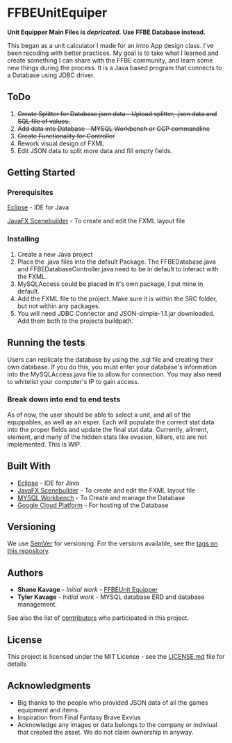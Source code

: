 
# FFBEUnitEquiper
**Unit Equipper Main Files is _depricated._ Use FFBE Database instead.**

This began as a unit calculator I made for an intro App design class.
I've been recoding with better practices.
My goal is to take what I learned and create something I can share with the FFBE community, and learn some new things during the process. It is a Java based program that connects to a Database using JDBC driver.

## ToDo

1. ~~Create Splitter for Database.json data - Upload splitter, .json data and SQL file of values.~~
2. ~~Add data into Database - MYSQL Workbench or GCP commandline~~
3. ~~Create Functionality for Controller~~
4. Rework visual design of FXML
5. Edit JSON data to split more data and fill empty fields.

## Getting Started

### Prerequisites

[Eclipse](https://www.eclipse.org/) - IDE for Java

[JavaFX Scenebuilder](https://www.oracle.com/technetwork/java/javase/downloads/javafxscenebuilder-info-2157684.html) -  To create and edit the FXML layout file

### Installing

1. Create a new Java project
2. Place the .java files into the default Package. The FFBEDatabase.java and FFBEDatabaseController.java need to be in default to interact with the FXML.
3. MySQLAccess could be placed in it's own package, I put mine in default.
4. Add the FXML file to the project. Make sure it is within the SRC folder, but not within any packages.
5. You will need JDBC Connector and JSON-simple-1.1.jar downloaded. Add them both to the projects buildpath.

## Running the tests

Users can replicate the database by using the .sql file and creating their own database.
If you do this, you must enter your database's information into the MySQLAccess.java file to allow for connection.
You may also need to whitelist your computer's IP to gain access.


### Break down into end to end tests

As of now, the user should be able to select a unit, and all of the equppables, as well as an esper. Each will populate the correct stat data into the proper fields and update the final stat data. 
Currently, ailment, element, and many of the hidden stats like evasion, killers, etc are not implemented. This is  WIP.


## Built With

* [Eclipse](https://www.eclipse.org/) - IDE for Java
* [JavaFX Scenebuilder](https://www.oracle.com/technetwork/java/javase/downloads/javafxscenebuilder-info-2157684.html) -  To create and edit the FXML layout file
* [MYSQL Workbench](https://www.mysql.com/products/workbench/) - To Create and manage the Database
* [Google Cloud Platform](https://cloud.google.com/) - For hosting of the Database

## Versioning

We use [SemVer](http://semver.org/) for versioning. For the versions available, see the [tags on this repository](https://github.com/your/project/tags). 

## Authors

* **Shane Kavage** - *Initial work* - [FFBEUnit Equipper](https://github.com/ShaneKavage/FFBEUnitEquiper)
* **Tyler Kavage** - *Initial work* - MYSQL database ERD and database management.

See also the list of [contributors](https://github.com/your/project/contributors) who participated in this project.

## License

This project is licensed under the MIT License - see the [LICENSE.md](LICENSE.md) file for details

## Acknowledgments

* Big thanks to the people who provided JSON data of all the games equipment and items.
* Inspiration from Final Fantasy Brave Exvius
* Acknowledge any images or data belongs to the company or indiviual that created the asset. We do not claim ownership in anyway.
